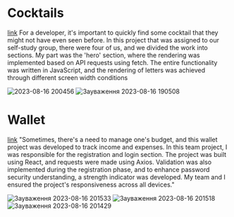 # Cocktails
[link](https://github.com/Zhe1a/Cocktails)
For a developer, it's important to quickly find some cocktail that they might not have even seen before. In this project that was assigned to our self-study group, there were four of us, and we divided the work into sections.
My part was the 'hero' section, where the rendering was implemented based on API requests using fetch. The entire functionality was written in JavaScript, and the rendering of letters was achieved through different screen width conditions

![2023-08-16 200456](https://github.com/Zhe1a/Zhe1a/assets/108029808/7186045c-9a47-4c9e-84d9-66400798b74a)
![Зауваження 2023-08-16 190508](https://github.com/Zhe1a/Zhe1a/assets/108029808/77d74b7c-6c92-497e-824f-e9a2578f681e)


# Wallet
[link](https://github.com/Zhe1a/Wallet)
"Sometimes, there's a need to manage one's budget, and this wallet project was developed to track income and expenses. In this team project, I was responsible for the registration and login section. The project was built using React, and requests were made using Axios.
Validation was also implemented during the registration phase, and to enhance password security understanding, a strength indicator was developed. My team and I ensured the project's responsiveness across all devices."

![Зауваження 2023-08-16 201533](https://github.com/Zhe1a/Zhe1a/assets/108029808/35149206-7b3a-46fe-ba09-68fdde919e50)
![Зауваження 2023-08-16 201518](https://github.com/Zhe1a/Zhe1a/assets/108029808/3840ca5c-8f5d-4609-8393-3b63576da73c)
![Зауваження 2023-08-16 201429](https://github.com/Zhe1a/Zhe1a/assets/108029808/03692f77-36e7-4d4e-80a7-1f95c12b2311)



<!--


**Zhe1a/Zhe1a** is a ✨ _special_ ✨ repository because its `README.md` (this file) appears on your GitHub profile.

Here are some ideas to get you started:

- 🔭 I’m currently working on ...
- 🌱 I’m currently learning ...
- 👯 I’m looking to collaborate on ...
- 🤔 I’m looking for help with ...
- 💬 Ask me about ...

- 📫 How to reach me: ...
- 😄 Pronouns: ...
- ⚡ Fun fact: ...!
2)

-->
